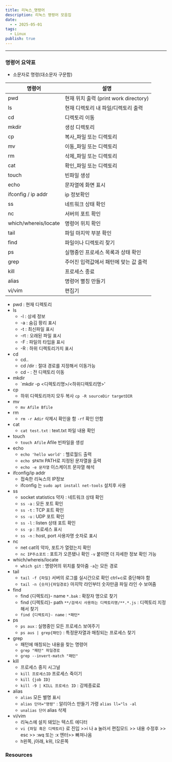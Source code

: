 ```yaml
---
title: 리눅스_명령어
description: 리눅스 명령어 모음집
date:
  - - 2025-05-01
tags:
  - Linux
publish: true
---
```



---
### 명령어 요약표
- 소문자로 명령(대소문자 구문함)

| 명령어                  | 설명                              |
| -------------------- | ------------------------------- |
| pwd                  | 현재 위치 출력 (print work directory) |
| ls                   | 현재 디렉토리 내 파일/디렉토리 출력            |
| cd                   | 디렉토리 이동                         |
| mkdir                | 생성 디렉토리                         |
| cp                   | 복사_파일 또는 디렉토리                   |
| mv                   | 이동_파일 또는 디렉토리                   |
| rm                   | 삭제_파일 또는 디렉토리                   |
| cat                  | 확인_파일 또는 디렉토리                   |
| touch                | 빈파일 생성                          |
| echo                 | 문자열에 화면 표시                      |
| ifconfig / ip addr   | ip 정보확인                         |
| ss                   | 네트워크 상태 확인                      |
| nc                   | 서버의 포트 확인                       |
| which/whereis/locate | 명령어 위치 확인                       |
| tail                 | 파일 마지막 부분 확인                    |
| find                 | 파일이나 디렉토리 찾기                    |
| ps                   | 실행중인 프로세스 목록과 상태 확인             |
| grep                 | 주어진 입력값에서 패턴에 맞는 값 출력           |
| kill                 | 프로세스 종료                         |
| alias                | 명령어 별칭 만들기                      |
| vi/vim               | 편집기                             |


- pwd : 현재 디렉토리
- ls
	- -l : 상세 정보
	- -a : 숨김 팡리 표시
	- -t : 최신파일 표시
	- -rt : 오래된 파일 표시
	- -F : 파일의 타입을 표시
	- -R : 하위 디렉토리가지 표시
- cd
	- cd..
	- cd /dir : 절대 경로를 지정해서 이동가능
	- cd - : 전 디렉토리 이동
- mkdir
	- `mkdir -p <디렉토리명>/<하위디렉토리명>'
- cp 
	- 하위 디렉토리까지 모두 복사 `cp -R sourceDir targetDIR`
- mv
	- `mv Afile Bfile `
- rm
	- `rm -r Adir` 삭제시 확인을 함 `-rf` 확인 안함
- cat
	- `cat test.txt` : text.txt 파일 내용 확인
- touch
	- `touch Afile` Afile 빈파일을 생성
- echo
	- `echo 'hello world'` : 헬로월드 출력
	- `echo $PATH` PATH로 지정된 문자열을 출력
	- `echo -e 문자열` 이스케이프 문자열 해석
- ifconfig/ip addr
	- 접속한 리눅스의 IP정보
	- ifconfig 는 `sudo apt install net-tools` 설치후 사용
- ss
	- socket statistics 약자 : 네트워크 상태 확인
	- `ss -a` : 모든 포트 확인
	- `ss -t` : TCP 포트 확인
	- `ss -u` : UDP 포트 확인
	- `ss -l` : listen 상태 포트 확인 
	- `ss -p` : 프로세스 표시
	- `ss -n` : host, port 사용자명 숫자로 표시
- nc
	- net cat의 약자, 포트가 열렸는지 확인
	- `nc IP주소포트` : 포트가 오픈됐나 확인 `-v` 붙이면 더 자세한 정보 확인 가능
- which/whereis/locate
	- `which git` : 명령어의 위치를 찾아줌 `-a`는 모든 경로
- tail
	- `tail -f {파일}` 서버의 로그를 실시간으로 확인 ctrl+c로 중단해야 함
	- `tail -n {숫자}{파일경로}` 마지막 라인부터 숫자만큼  파일 라인 수 보여줌
- find
	- find {디렉토리}- name  `*.bak` :  확장자 명으로 찾기
	- find {디렉토리}- path  `**/검색시 사용하는 디렉토리명/**.*.js` :  디렉토리 지정해서 찾기
	- `find {디렉토리}- name` : `*패턴*`
- ps
	- `ps aux` : 실행중인 모든 프로세스 보여주기
	- `ps aus | grep{패턴}` : 특정문자열과 매칭되는 프로세스 찾기
- grep
	- 패턴에 매칭되는 내용을 찾는 명령어
	- `grep "패턴" 파일경로`
	- `grep --invert-match "패턴"`
- kill
	- 프로세스 중지 시그널 
	- `kill 프로세스ID` 프로세스 죽이기
	- `kill {job ID}`
	- `kill -9 | KILL 프로세스 ID` : 강제종료료
- alias
	- `alias` 모든 별명 표시
	- `alias 단어="명령"` : 알리아스 만들기 가령 `alias ll="ls -al`
	- `unalias 단어` alias 삭제
- vi/vim
	- 리눅스에 설치 돼있는 텍스트 에디터
	- `vi {파일 혹은 디렉토리}` 로 진입 >>i 나 a 눌러서 편집모드 >> 내용 수정후 >> esc >> :wq 또는 :x 엔터>> 빠져나옴
	- h왼쪽, j아래, k위, l오른쪽

### Resources
